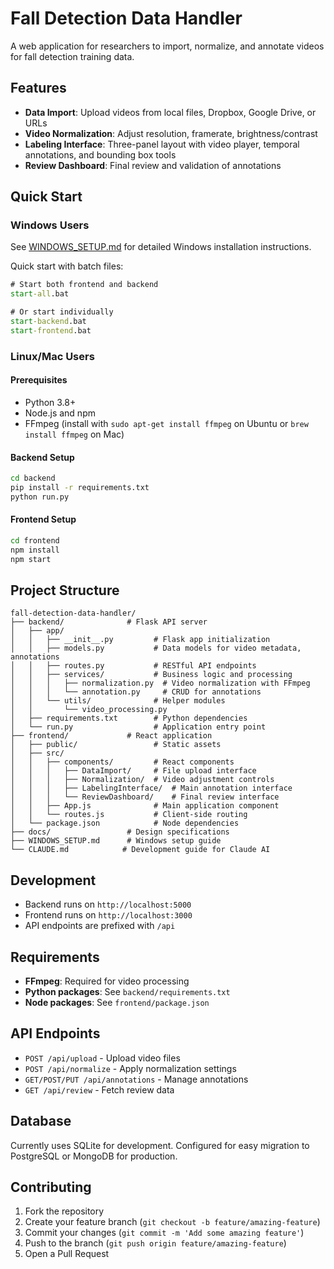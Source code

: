 # Fall Detection Data Handler

A web application for researchers to import, normalize, and annotate videos for fall detection training data.

## Features

- **Data Import**: Upload videos from local files, Dropbox, Google Drive, or URLs
- **Video Normalization**: Adjust resolution, framerate, brightness/contrast
- **Labeling Interface**: Three-panel layout with video player, temporal annotations, and bounding box tools
- **Review Dashboard**: Final review and validation of annotations

## Quick Start

### Windows Users
See [WINDOWS_SETUP.md](WINDOWS_SETUP.md) for detailed Windows installation instructions.

Quick start with batch files:
```cmd
# Start both frontend and backend
start-all.bat

# Or start individually
start-backend.bat
start-frontend.bat
```

### Linux/Mac Users

#### Prerequisites
- Python 3.8+
- Node.js and npm
- FFmpeg (install with `sudo apt-get install ffmpeg` on Ubuntu or `brew install ffmpeg` on Mac)

#### Backend Setup
```bash
cd backend
pip install -r requirements.txt
python run.py
```

#### Frontend Setup
```bash
cd frontend
npm install
npm start
```

## Project Structure

```
fall-detection-data-handler/
├── backend/              # Flask API server
│   ├── app/
│   │   ├── __init__.py         # Flask app initialization
│   │   ├── models.py           # Data models for video metadata, annotations
│   │   ├── routes.py           # RESTful API endpoints
│   │   ├── services/           # Business logic and processing
│   │   │   ├── normalization.py  # Video normalization with FFmpeg
│   │   │   └── annotation.py     # CRUD for annotations
│   │   └── utils/              # Helper modules
│   │       └── video_processing.py
│   ├── requirements.txt        # Python dependencies
│   └── run.py                  # Application entry point
├── frontend/             # React application
│   ├── public/                 # Static assets
│   ├── src/
│   │   ├── components/         # React components
│   │   │   ├── DataImport/     # File upload interface
│   │   │   ├── Normalization/  # Video adjustment controls
│   │   │   ├── LabelingInterface/  # Main annotation interface
│   │   │   └── ReviewDashboard/    # Final review interface
│   │   ├── App.js              # Main application component
│   │   └── routes.js           # Client-side routing
│   └── package.json            # Node dependencies
├── docs/                 # Design specifications
├── WINDOWS_SETUP.md      # Windows setup guide
└── CLAUDE.md            # Development guide for Claude AI
```

## Development

- Backend runs on `http://localhost:5000`
- Frontend runs on `http://localhost:3000`
- API endpoints are prefixed with `/api`

## Requirements

- **FFmpeg**: Required for video processing
- **Python packages**: See `backend/requirements.txt`
- **Node packages**: See `frontend/package.json`

## API Endpoints

- `POST /api/upload` - Upload video files
- `POST /api/normalize` - Apply normalization settings
- `GET/POST/PUT /api/annotations` - Manage annotations
- `GET /api/review` - Fetch review data

## Database

Currently uses SQLite for development. Configured for easy migration to PostgreSQL or MongoDB for production.

## Contributing

1. Fork the repository
2. Create your feature branch (`git checkout -b feature/amazing-feature`)
3. Commit your changes (`git commit -m 'Add some amazing feature'`)
4. Push to the branch (`git push origin feature/amazing-feature`)
5. Open a Pull Request